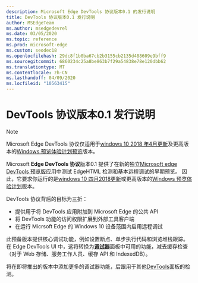 ```yaml
---
description: Microsoft Edge DevTools 协议版本0.1 的发行说明
title: DevTools 协议版本0.1 发行说明
author: MSEdgeTeam
ms.author: msedgedevrel
ms.date: 03/05/2020
ms.topic: reference
ms.prod: microsoft-edge
ms.custom: seodec18
ms.openlocfilehash: 29dc8f1b0ba67cb2b3155cb2135d488609e9bff9
ms.sourcegitcommit: 6860234c25a8be863b7f29a54838e78e120dbb62
ms.translationtype: MT
ms.contentlocale: zh-CN
ms.lasthandoff: 04/09/2020
ms.locfileid: "10563415"
---
```

# DevTools 协议版本0.1 发行说明

> [!NOTE]
> Microsoft Edge DevTools 协议仅适用于[windows 10 2018 年4月更新](https://blogs.windows.com/windowsexperience/2018/04/30/how-to-get-the-windows-10-april-2018-update/#5VXkQMU41CJzZPER.97)及更高版本的[Windows 预览体验计划预览](https://insider.windows.com/en-us/getting-started/)版本。

Microsoft **Edge DevTools 协议**版本0.1 提供了在新的独立[Microsoft edge DevTools 预览版](https://www.microsoft.com/store/p/microsoft-edge-devtools-preview/9mzbfrmz0mnj?activetab=pivot%3aoverviewtab)应用中测试 EdgeHTML 检测和基本远程调试的早期预览。 因此，它要求你运行的是[windows 10 四月2018更新](https://blogs.windows.com/windowsexperience/2018/04/30/how-to-get-the-windows-10-april-2018-update/#5VXkQMU41CJzZPER.97)或更高版本的[Windows 预览体验计划](https://insider.windows.com/en-us/getting-started/)版本。

DevTools 协议背后的目标为三折：

 - 提供用于将 DevTools 应用附加到 Microsoft Edge 的公共 API
 - 将 DevTools 功能的访问权限扩展到外部工具客户端
 - 在运行 Micrsoft Edge 的 Windows 10 设备范围内启用远程调试 

此预备版本提供核心调试功能，例如设置断点、单步执行代码和浏览堆栈跟踪。 在 Edge DevTools UI 中，这将转换为[**调试器**](../../devtools-guide/debugger.md)面板中可用的功能，减去缓存检查（对于 Web 存储、服务工作人员、缓存 API 和 IndexedDB）。 

将在即将推出的版本中添加更多的调试器功能，后跟用于其他[DevTools](../../devtools-guide.md)面板的检测。
